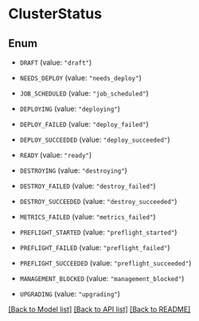 # ClusterStatus

## Enum


* `DRAFT` (value: `"draft"`)

* `NEEDS_DEPLOY` (value: `"needs_deploy"`)

* `JOB_SCHEDULED` (value: `"job_scheduled"`)

* `DEPLOYING` (value: `"deploying"`)

* `DEPLOY_FAILED` (value: `"deploy_failed"`)

* `DEPLOY_SUCCEEDED` (value: `"deploy_succeeded"`)

* `READY` (value: `"ready"`)

* `DESTROYING` (value: `"destroying"`)

* `DESTROY_FAILED` (value: `"destroy_failed"`)

* `DESTROY_SUCCEEDED` (value: `"destroy_succeeded"`)

* `METRICS_FAILED` (value: `"metrics_failed"`)

* `PREFLIGHT_STARTED` (value: `"preflight_started"`)

* `PREFLIGHT_FAILED` (value: `"preflight_failed"`)

* `PREFLIGHT_SUCCEEDED` (value: `"preflight_succeeded"`)

* `MANAGEMENT_BLOCKED` (value: `"management_blocked"`)

* `UPGRADING` (value: `"upgrading"`)


[[Back to Model list]](../README.md#documentation-for-models) [[Back to API list]](../README.md#documentation-for-api-endpoints) [[Back to README]](../README.md)



